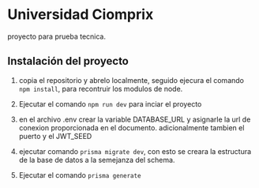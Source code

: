 
# Universidad Ciomprix

proyecto para prueba tecnica.



## Instalación del proyecto

1. copia el repositorio y abrelo localmente, seguido ejecura
   el comando ``` npm install ```, para recontruir los modulos de 
   node.

2. Ejecutar el comando ``` npm run dev ``` para inciar el proyecto

3. en el archivo .env crear la variable DATABASE_URL y 
   asignarle la url de conexion proporcionada en el documento. 
   adicionalmente tambien el puerto y el JWT_SEED

4. ejecutar comando ``` prisma migrate dev ```, con esto se creara la 
   estructura de la base de datos a la semejanza del schema.

5. Ejecutar el comando ``` prisma generate ```